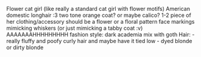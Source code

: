 Flower cat girl (like really a standard cat girl with flower motifs)
American domestic longhair :3
two tone orange coat? or maybe calico?
1-2 piece of her clothing/accessory should be a flower or a floral pattern
face markings mimicking whiskers (or just mimicking a tabby coat :v)
AAAAAAAHHHHHHHHH
fashion style: dark academia mix with goth
Hair:
	- really fluffy and poofy curly hair and maybe have it tied low
	- dyed blonde or dirty blonde
